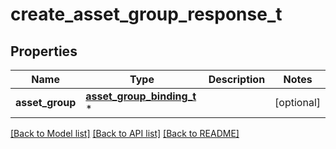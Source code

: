 # create_asset_group_response_t

## Properties
Name | Type | Description | Notes
------------ | ------------- | ------------- | -------------
**asset_group** | [**asset_group_binding_t**](asset_group_binding.md) \* |  | [optional] 

[[Back to Model list]](../README.md#documentation-for-models) [[Back to API list]](../README.md#documentation-for-api-endpoints) [[Back to README]](../README.md)


